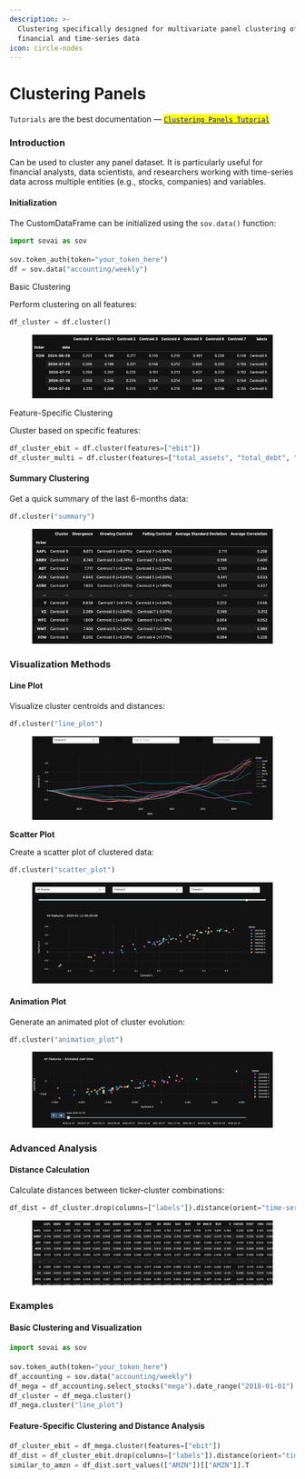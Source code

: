 ```yaml
---
description: >-
  Clustering specifically designed for multivariate panel clustering of
  financial and time-series data
icon: circle-nodes
---
```


# Clustering Panels

`Tutorials` are the best documentation — [<mark style="color:blue;">`Clustering Panels Tutorial`</mark>](https://colab.research.google.com/github/sovai-research/sovai-public/blob/main/notebooks/computational/Clustering%20Notebook.ipynb)

### Introduction

Can be used to cluster any panel dataset.  It is particularly useful for financial analysts, data scientists, and researchers working with time-series data across multiple entities (e.g., stocks, companies) and variables.

#### Initialization

The CustomDataFrame can be initialized using the `sov.data()` function:

```python
import sovai as sov

sov.token_auth(token="your_token_here")
df = sov.data("accounting/weekly")
```

Basic Clustering

Perform clustering on all features:

```python
df_cluster = df.cluster()
```

<figure><img src="../.gitbook/assets/clustering_panels_1.png" alt=""><figcaption></figcaption></figure>

Feature-Specific Clustering

Cluster based on specific features:

```python
df_cluster_ebit = df.cluster(features=["ebit"])
df_cluster_multi = df.cluster(features=["total_assets", "total_debt", "ebit"])
```

#### Summary Clustering

Get a quick summary of the last 6-months data:

```python
df.cluster("summary")
```

<figure><img src="../.gitbook/assets/clustering_panels_2.png" alt=""><figcaption></figcaption></figure>

### Visualization Methods

#### Line Plot

Visualize cluster centroids and distances:

```python
df.cluster("line_plot")
```

<figure><img src="../.gitbook/assets/clustering_panels_3.png" alt=""><figcaption></figcaption></figure>



**Scatter Plot**

Create a scatter plot of clustered data:

```python
df.cluster("scatter_plot")
```

<figure><img src="../.gitbook/assets/clustering_panels_4.png" alt=""><figcaption></figcaption></figure>

#### Animation Plot

Generate an animated plot of cluster evolution:

```python
df.cluster("animation_plot")
```

<figure><img src="../.gitbook/assets/clustering_panels_5.png" alt=""><figcaption></figcaption></figure>

### Advanced Analysis

#### Distance Calculation

Calculate distances between ticker-cluster combinations:

```python
df_dist = df_cluster.drop(columns=["labels"]).distance(orient="time-series")
```

<figure><img src="../.gitbook/assets/clustering_panels_6.png" alt=""><figcaption></figcaption></figure>

### Examples

#### Basic Clustering and Visualization

```python
import sovai as sov

sov.token_auth(token="your_token_here")
df_accounting = sov.data("accounting/weekly")
df_mega = df_accounting.select_stocks("mega").date_range("2018-01-01")
df_cluster = df_mega.cluster()
df_mega.cluster("line_plot")
```

#### Feature-Specific Clustering and Distance Analysis

```python
df_cluster_ebit = df_mega.cluster(features=["ebit"])
df_dist = df_cluster_ebit.drop(columns=["labels"]).distance(orient="time-series")
similar_to_amzn = df_dist.sort_values(["AMZN"])[["AMZN"]].T
```
